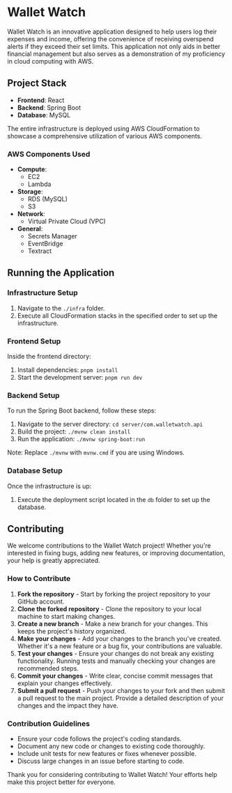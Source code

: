 # Wallet Watch

Wallet Watch is an innovative application designed to help users log their expenses and income, offering the convenience of receiving overspend alerts if they exceed their set limits. This application not only aids in better financial management but also serves as a demonstration of my proficiency in cloud computing with AWS.

## Project Stack

- **Frontend**: React
- **Backend**: Spring Boot
- **Database**: MySQL

The entire infrastructure is deployed using AWS CloudFormation to showcase a comprehensive utilization of various AWS components.

### AWS Components Used

- **Compute**:
  - EC2
  - Lambda
- **Storage**:
  - RDS (MySQL)
  - S3
- **Network**:
  - Virtual Private Cloud (VPC)
- **General**:
  - Secrets Manager
  - EventBridge
  - Textract

## Running the Application

### Infrastructure Setup

1. Navigate to the `./infra` folder.
2. Execute all CloudFormation stacks in the specified order to set up the infrastructure.

### Frontend Setup

Inside the frontend directory:

1. Install dependencies: `pnpm install`
2. Start the development server: `pnpm run dev`

### Backend Setup

To run the Spring Boot backend, follow these steps:

1. Navigate to the server directory: `cd server/com.walletwatch.api`
2. Build the project: `./mvnw clean install`
3. Run the application: `./mvnw spring-boot:run`

Note: Replace `./mvnw` with `mvnw.cmd` if you are using Windows.

### Database Setup

Once the infrastructure is up:

1. Execute the deployment script located in the `db` folder to set up the database.

## Contributing

We welcome contributions to the Wallet Watch project! Whether you're interested in fixing bugs, adding new features, or improving documentation, your help is greatly appreciated.

### How to Contribute

1. **Fork the repository** - Start by forking the project repository to your GitHub account.
2. **Clone the forked repository** - Clone the repository to your local machine to start making changes.
3. **Create a new branch** - Make a new branch for your changes. This keeps the project's history organized.
4. **Make your changes** - Add your changes to the branch you've created. Whether it's a new feature or a bug fix, your contributions are valuable.
5. **Test your changes** - Ensure your changes do not break any existing functionality. Running tests and manually checking your changes are recommended steps.
6. **Commit your changes** - Write clear, concise commit messages that explain your changes effectively.
7. **Submit a pull request** - Push your changes to your fork and then submit a pull request to the main project. Provide a detailed description of your changes and the impact they have.

### Contribution Guidelines

- Ensure your code follows the project's coding standards.
- Document any new code or changes to existing code thoroughly.
- Include unit tests for new features or fixes whenever possible.
- Discuss large changes in an issue before starting to code.

Thank you for considering contributing to Wallet Watch! Your efforts help make this project better for everyone.
